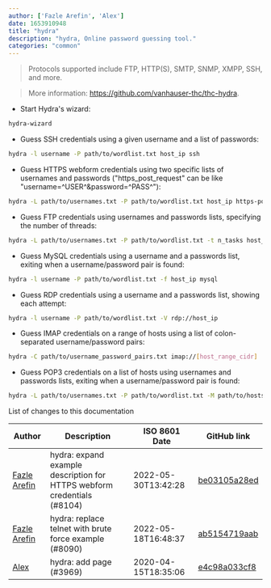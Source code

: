 ```yaml
---
author: ['Fazle Arefin', 'Alex']
date: 1653910948
title: "hydra"
description: "hydra, Online password guessing tool."
categories: "common"
---
```

> Protocols supported include FTP, HTTP(S), SMTP, SNMP, XMPP, SSH, and more.

> More information: <https://github.com/vanhauser-thc/thc-hydra>.

- Start Hydra's wizard:

```bash
hydra-wizard
```

- Guess SSH credentials using a given username and a list of passwords:

```bash
hydra -l username -P path/to/wordlist.txt host_ip ssh
```

- Guess HTTPS webform credentials using two specific lists of usernames and passwords ("https_post_request" can be like "username=^USER^&password=^PASS^"):

```bash
hydra -L path/to/usernames.txt -P path/to/wordlist.txt host_ip https-post-form "url_without_host:https_post_request:login_failed_string"
```

- Guess FTP credentials using usernames and passwords lists, specifying the number of threads:

```bash
hydra -L path/to/usernames.txt -P path/to/wordlist.txt -t n_tasks host_ip ftp
```

- Guess MySQL credentials using a username and a passwords list, exiting when a username/password pair is found:

```bash
hydra -l username -P path/to/wordlist.txt -f host_ip mysql
```

- Guess RDP credentials using a username and a passwords list, showing each attempt:

```bash
hydra -l username -P path/to/wordlist.txt -V rdp://host_ip
```

- Guess IMAP credentials on a range of hosts using a list of colon-separated username/password pairs:

```bash
hydra -C path/to/username_password_pairs.txt imap://[host_range_cidr]
```

- Guess POP3 credentials on a list of hosts using usernames and passwords lists, exiting when a username/password pair is found:

```bash
hydra -L path/to/usernames.txt -P path/to/wordlist.txt -M path/to/hosts.txt -F pop3
```
List of changes to this documentation


Author | Description | ISO 8601 Date | GitHub link
------|-----|-----|-----
[Fazle Arefin](mailto:fazlearefin@users.noreply.github.com) | hydra: expand example description for HTTPS webform credentials (#8104) | 2022-05-30T13:42:28 | [be03105a28ed](https://github.com/tldr-pages/tldr/commit/be03105a28eddc10cded0976c48ac18241ab4203)
[Fazle Arefin](mailto:fazlearefin@users.noreply.github.com) | hydra: replace telnet with brute force example (#8090) | 2022-05-18T16:48:37 | [ab5154719aab](https://github.com/tldr-pages/tldr/commit/ab5154719aab2023016067e24d0c84983d046dc6)
[Alex](mailto:alexandre.dhondt@gmail.com) | hydra: add page (#3969) | 2020-04-15T18:35:06 | [e4c98a033cf8](https://github.com/tldr-pages/tldr/commit/e4c98a033cf8aa90f7b7a1753406ad3032137563)

